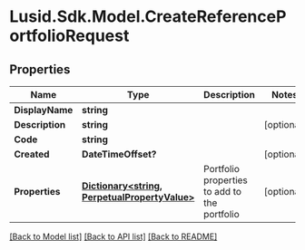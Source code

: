 # Lusid.Sdk.Model.CreateReferencePortfolioRequest
## Properties

Name | Type | Description | Notes
------------ | ------------- | ------------- | -------------
**DisplayName** | **string** |  | 
**Description** | **string** |  | [optional] 
**Code** | **string** |  | 
**Created** | **DateTimeOffset?** |  | [optional] 
**Properties** | [**Dictionary&lt;string, PerpetualPropertyValue&gt;**](PerpetualPropertyValue.md) | Portfolio properties to add to the portfolio | [optional] 

[[Back to Model list]](../README.md#documentation-for-models) [[Back to API list]](../README.md#documentation-for-api-endpoints) [[Back to README]](../README.md)

